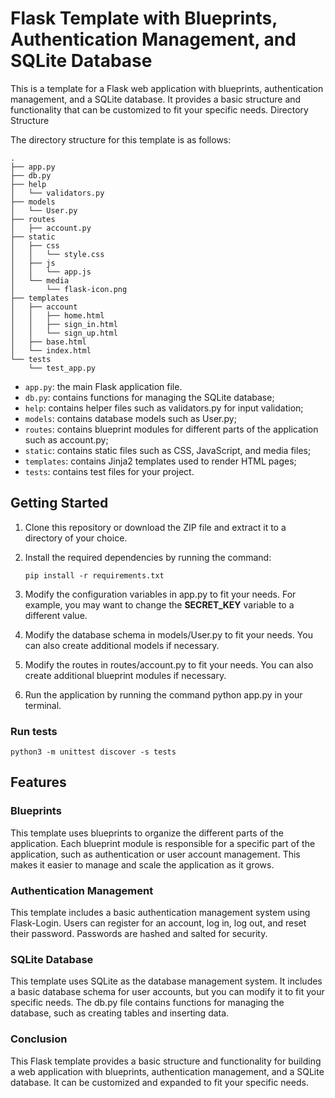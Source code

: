 # Flask Template with Blueprints, Authentication Management, and SQLite Database

This is a template for a Flask web application with blueprints, authentication management, and a SQLite database. It provides a basic structure and functionality that can be customized to fit your specific needs.
Directory Structure

The directory structure for this template is as follows:

```
.
├── app.py
├── db.py
├── help
│   └── validators.py
├── models
│   └── User.py
├── routes
│   ├── account.py
├── static
│   ├── css
│   │   └── style.css
│   ├── js
│   │   └── app.js
│   └── media
│       └── flask-icon.png
├── templates
│   ├── account
│   │   ├── home.html
│   │   ├── sign_in.html
│   │   └── sign_up.html
│   ├── base.html
│   └── index.html
└── tests
    └── test_app.py
```

- `app.py`: the main Flask application file.
- `db.py`: contains functions for managing the SQLite database;
- `help`: contains helper files such as validators.py for input validation;
- `models`: contains database models such as User.py;
- `routes`: contains blueprint modules for different parts of the application such as account.py;
- `static`: contains static files such as CSS, JavaScript, and media files;
- `templates`: contains Jinja2 templates used to render HTML pages;
- `tests`: contains test files for your project. 

## Getting Started

1. Clone this repository or download the ZIP file and extract it to a directory of your choice.
2. Install the required dependencies by running the command:

    ```shell
    pip install -r requirements.txt
    ```

3. Modify the configuration variables in app.py to fit your needs. For example, you may want to change the **SECRET_KEY** variable to a different value.
4. Modify the database schema in models/User.py to fit your needs. You can also create additional models if necessary.
5. Modify the routes in routes/account.py to fit your needs. You can also create additional blueprint modules if necessary.
6. Run the application by running the command python app.py in your terminal.

### Run tests

   ```shell
   python3 -m unittest discover -s tests
   ```

## Features

### Blueprints

This template uses blueprints to organize the different parts of the application. Each blueprint module is responsible for a specific part of the application, such as authentication or user account management. This makes it easier to manage and scale the application as it grows.

### Authentication Management

This template includes a basic authentication management system using Flask-Login. Users can register for an account, log in, log out, and reset their password. Passwords are hashed and salted for security.

### SQLite Database

This template uses SQLite as the database management system. It includes a basic database schema for user accounts, but you can modify it to fit your specific needs. The db.py file contains functions for managing the database, such as creating tables and inserting data.

### Conclusion

This Flask template provides a basic structure and functionality for building a web application with blueprints, authentication management, and a SQLite database. It can be customized and expanded to fit your specific needs.